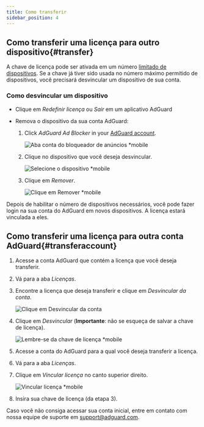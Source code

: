 ```yaml
---
title: Como transferir
sidebar_position: 4
---
```


## Como transferir uma licença para outro dispositivo{#transfer}

A chave de licença pode ser ativada em um número [limitado de dispositivos](../what-is). Se a chave já tiver sido usada no número máximo permitido de dispositivos, você precisará desvincular um dispositivo de sua conta.

### Como desvincular um dispositivo

- Clique em *Redefinir licença* ou *Sair* em um aplicativo AdGuard

- Remova o dispositivo da sua conta AdGuard:
    1. Click *AdGuard Ad Blocker* in your [AdGuard account](https://adguardaccount.com/).

        ![Aba conta do bloqueador de anúncios *mobile](https://cdn.adtidy.org/content/kb/ad_blocker/general/newaccount-unbind-device-0.png)

    1. Clique no dispositivo que você deseja desvincular.

        ![Selecione o dispositivo *mobile](https://cdn.adtidy.org/content/kb/ad_blocker/general/newaccount-unbind-device-1.png)

    1. Clique em *Remover*.

        ![Clique em Remover *mobile](https://cdn.adtidy.org/content/kb/ad_blocker/general/newaccount-unbind-device-2.png)

Depois de habilitar o número de dispositivos necessários, você pode fazer login na sua conta do AdGuard em novos dispositivos. A licença estará vinculada a eles.

## Como transferir uma licença para outra conta AdGuard{#transferaccount}

1. Acesse a conta AdGuard que contém a licença que você deseja transferir.

1. Vá para a aba *Licenças*.

1. Encontre a licença que deseja transferir e clique em *Desvincular da conta*.

    ![Clique em Desvincular da conta](https://cdn.adtidy.org/content/kb/ad_blocker/general/newaccount-transfer-to-account.png)

1. Clique em *Desvincular* (**Importante**: não se esqueça de salvar a chave de licença).

    ![Lembre-se da chave de licença *mobile](https://cdn.adtidy.org/content/kb/ad_blocker/general/newaccount-transfer-to-account-1.png)

1. Acesse a conta do AdGuard para a qual você deseja transferir a licença.

1. Vá para a aba *Licenças*.

1. Clique em *Vincular licença* no canto superior direito.

    ![Vincular licença *mobile](https://cdn.adtidy.org/content/kb/ad_blocker/general/newaccount-transfer-to-account-2.png)

1. Insira sua chave de licença (da etapa 3).

Caso você não consiga acessar sua conta inicial, entre em contato com nossa equipe de suporte em support@adguard.com.
